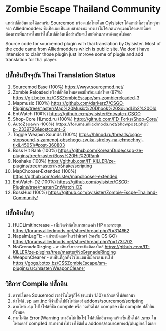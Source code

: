 # Zombie Escape Thailand Community

แหล่งปลั๊กอินและโค้ดสำหรับ Sourcemod พร้อมแปลไทยโดย Oylsister โค้ดเหล่านี้ส่วนใหญ่มาจาก Alliedmodders ซึ่งเปิดเผยเป็นแบบสาธารณะ ทางเราไม่ได้เจตนาจะเคลมโค้ดเหล่านี้แต่ต้องการเพิ่มภาษาไทยเข้าไปในปลั๊กอินเพื่อสำหรับคนไทยที่อ่านภาษาอังกฤษไม่ออก

Source code for sourcemod plugin with thai translation by Oylsister. Most of the code came from Alliedmodders which is public site. We don't have intension to claim those plugin just improve some of plugin and add translation for thai player.

## ปลั๊กอินปัจจุบัน Thai Translation Status
1. Sourcemod Base (100%) https://www.sourcemod.net/
2. Zombie:Reloaded หรือปลั๊กอินโหมดซอมบี้พร้อมแปลไทย (87%) https://git.botox.bz/CSSZombieEscape/sm-zombiereloaded-3
3. Mapmusic (100%) https://github.com/darkerz7/CSGO-Plugins/tree/master/Map%20Music%20Dhook%20SoundLib2%20Old
4. EntWatch (100%) https://github.com/oylsister/Entwatch-CSGO
5. Shop-Core HLmod.ru (100%) https://github.com/FD-Forks/Shop-Core/
6. AutoZspawn (100%) https://forums.alliedmods.net/showpost.php?p=2339726&postcount=2
7. Toggle Weapon Sounds (100%) https://hlmod.ru/threads/csgo-stopsound-s-zamenoj-obschego-zvuka-strelby-na-ehmochnyj-tixij.45051/#post-360803
8. Boss Hit Rank (100%) https://github.com/KoreanDude/csgo-ze-plugins/tree/master/Boss%20Hit%20Rank
9. Noshake (100%) https://github.com/IT-KiLLER/ze-plugins/tree/master/NoShake/scripting
10. MapChooser-Extended (100%) https://github.com/oylsister/mapchooser-extended
11. EntWatch-DZ (100%) https://github.com/oylsister/CSGO-Plugins/tree/master/EntWatch_DZ
12. BossHud (100%) https://github.com/oylsister/Zombie-Escpe-Thailand-Community/

## ปลั๊กอินอื่นๆ
1. HUDLimitIncrease - เพิ่มขีดจำกัดในการแสดงค่า HP และกระสุน https://forums.alliedmods.net/showthread.php?t=314962
2. NapalmLagFix - แก้ระเบิดแลคในเซิร์ฟเวอร์ (รองรับ CS:GO) https://forums.alliedmods.net/showthread.php?p=1733702
3. NoGrenadeRinging - ลบเสียงวิ้งเวลาระเบิดมือลงใกล้ https://github.com/IT-KiLLER/ze-plugins/tree/master/NoGrenadeRinging
4. WeaponCleaner - ลบปืนที่ถูกทิ้งไว้ในแผนที่เมื่อเวลาผ่านไป https://gogs.botox.bz/CSSZombieEscape/sm-plugins/src/master/WeaponCleaner

## วิธีการ Compile ปลั๊กอิน
1. ดาวน์โหลด Soucemod เวอร์ชั่นใดๆก็ได้ (แนะนำ 1.10) แล้วแตกไฟล์ออกมา 
2. นำไฟล์ .sp และ .inc ที่จำเป็นไปยังโฟล์เดอร์ addons/sourcemod/scripting
3. ลากไฟล์ .sp ไปใส่ไฟล์ที่ชื่อ compile หรือ กดเปิดไฟล์ compile เพื่อ compile ปลั๊กอินทั้งหมด
4. หากไม่ติด Error (Warning บางอันไม่เป็นไร) ไฟล์ปลั๊กอินจะถูกสร้างขึ้นเป็นไฟล์ .smx ในโฟลเดอร์ compiled สามารถนำไปวางใช้ต่อใน addons/sourcemod/plugins ได้เลย
